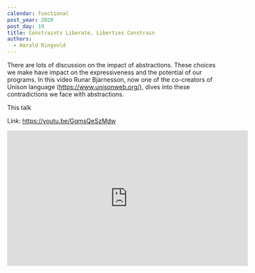 ```yaml
---
calendar: functional
post_year: 2020
post_day: 19
title: Constraints Liberate, Liberties Constrain
authors:
  - Harald Ringvold
---
```

There are lots of discussion on the impact of abstractions. These choices we make have impact on the expressiveness and the potential of our programs. In this video Runar Bjarnesson, now one of the co-creators of Unison language (https://www.unisonweb.org/), dives into these contradictions we face with abstractions.

This talk 

Link: https://youtu.be/GqmsQeSzMdw

<iframe width="560" height="315" src="https://www.youtube-nocookie.com/embed/GqmsQeSzMdw" frameborder="0" allow="accelerometer; autoplay; clipboard-write; encrypted-media; gyroscope; picture-in-picture" allowfullscreen></iframe>